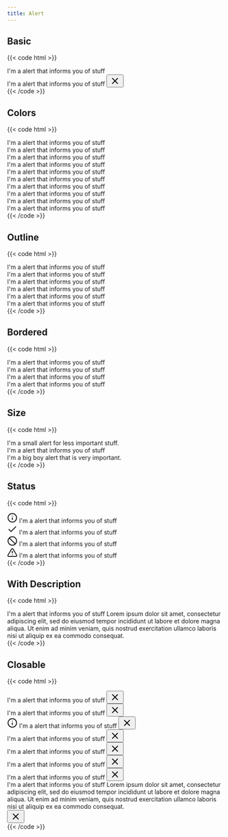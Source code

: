 ```yaml
---
title: Alert
---
```


## Basic

{{< code html >}}

<div class="space-y-2">
  <div class="alert bg-primary-light text-primary" role="alert">I'm a alert that informs you of stuff</div>
  <div class="alert bg-primary-light text-primary alert-closable" role="alert" x-data="{ open: true }" x-show.transition="open">
    I'm a alert that informs you of stuff
    <button class="btn btn-light-primary btn-sm rounded-l-none alert-close" @click="open = false"><svg xmlns="http://www.w3.org/2000/svg" width="24" height="24" viewBox="0 0 24 24" fill="none" stroke="currentColor" stroke-width="2" stroke-linecap="round" stroke-linejoin="round"><line x1="18" y1="6" x2="6" y2="18"></line><line x1="6" y1="6" x2="18" y2="18"></line></svg></button>
  </div>
</div>
{{< /code >}}

## Colors

{{< code html >}}

<div class="space-y-2">
  <div class="alert bg-primary-light text-primary" role="alert">I'm a alert that informs you of stuff</div>
  <div class="alert bg-primary text-white" role="alert">I'm a alert that informs you of stuff</div>
  <div class="alert bg-green-200 text-green-800" role="alert">I'm a alert that informs you of stuff</div>
  <div class="alert bg-green-700 text-white" role="alert">I'm a alert that informs you of stuff</div>
  <div class="alert bg-red-200 text-red-700" role="alert">I'm a alert that informs you of stuff</div>
  <div class="alert bg-red-700 text-white" role="alert">I'm a alert that informs you of stuff</div>
  <div class="alert bg-yellow-200 text-yellow-800" role="alert">I'm a alert that informs you of stuff</div>
  <div class="alert bg-yellow-600 text-white" role="alert">I'm a alert that informs you of stuff</div>
  <div class="alert bg-gray-200 text-gray-900" role="alert">I'm a alert that informs you of stuff</div>
  <div class="alert bg-gray-900 text-white" role="alert">I'm a alert that informs you of stuff</div>
</div>
{{< /code >}}

## Outline

{{< code html >}}

<div class="space-y-2">
  <div class="alert border text-primary" role="alert">I'm a alert that informs you of stuff</div>
  <div class="alert border text-green-700" role="alert">I'm a alert that informs you of stuff</div>
  <div class="alert border text-red-700" role="alert">I'm a alert that informs you of stuff</div>
  <div class="alert border text-yellow-700" role="alert">I'm a alert that informs you of stuff</div>
  <div class="alert border text-gray-200" role="alert">I'm a alert that informs you of stuff</div>
  <div class="alert border text-gray-900" role="alert">I'm a alert that informs you of stuff</div>
</div>
{{< /code >}}

## Bordered

{{< code html >}}

<div class="space-y-2">
  <div class="alert bg-primary-light text-primary border-t-4 rounded-none" role="alert">I'm a alert that informs you of stuff</div>
  <div class="alert bg-green-200 text-green-800 border-l-4 rounded-none" role="alert">I'm a alert that informs you of stuff</div>
  <div class="alert bg-red-200 text-red-700 border-r-4 rounded-none" role="alert">I'm a alert that informs you of stuff</div>
  <div class="alert bg-yellow-200 text-yellow-800 border-b-4 rounded-none" role="alert">I'm a alert that informs you of stuff</div>
</div>
{{< /code >}}

## Size

{{< code html >}}

<div class="space-y-2">
  <div class="alert bg-primary-light text-primary alert-sm" role="alert">I'm a small alert for less important stuff.</div>
  <div class="alert bg-primary-light text-primary" role="alert">I'm a alert that informs you of stuff</div>
  <div class="alert bg-primary-light text-primary alert-lg" role="alert">I'm a big boy alert that is very important.</div>
</div>
{{< /code >}}

## Status

{{< code html >}}

<div class="space-y-2">
  <div class="alert bg-primary-light text-primary" role="alert"><svg xmlns="http://www.w3.org/2000/svg" width="24" height="24" viewBox="0 0 24 24" fill="none" stroke="currentColor" stroke-width="2" stroke-linecap="round" stroke-linejoin="round"><circle cx="12" cy="12" r="10"></circle><line x1="12" y1="16" x2="12" y2="12"></line><line x1="12" y1="8" x2="12.01" y2="8"></line></svg> I'm a alert that informs you of stuff</div>
  <div class="alert bg-green-200 text-green-800" role="alert"><svg xmlns="http://www.w3.org/2000/svg" width="24" height="24" viewBox="0 0 24 24" fill="none" stroke="currentColor" stroke-width="2" stroke-linecap="round" stroke-linejoin="round"><polyline points="20 6 9 17 4 12"></polyline></svg> I'm a alert that informs you of stuff</div>
  <div class="alert bg-red-200 text-red-700" role="alert"><svg xmlns="http://www.w3.org/2000/svg" width="24" height="24" viewBox="0 0 24 24" fill="none" stroke="currentColor" stroke-width="2" stroke-linecap="round" stroke-linejoin="round"><circle cx="12" cy="12" r="10"></circle><line x1="4.93" y1="4.93" x2="19.07" y2="19.07"></line></svg> I'm a alert that informs you of stuff</div>
  <div class="alert bg-yellow-200 text-yellow-800" role="alert"><svg xmlns="http://www.w3.org/2000/svg" width="24" height="24" viewBox="0 0 24 24" fill="none" stroke="currentColor" stroke-width="2" stroke-linecap="round" stroke-linejoin="round"><path d="M10.29 3.86L1.82 18a2 2 0 0 0 1.71 3h16.94a2 2 0 0 0 1.71-3L13.71 3.86a2 2 0 0 0-3.42 0z"></path><line x1="12" y1="9" x2="12" y2="13"></line><line x1="12" y1="17" x2="12.01" y2="17"></line></svg> I'm a alert that informs you of stuff</div>
</div>
{{< /code >}}

## With Description

{{< code html >}}

<div class="alert bg-primary-light text-primary" role="alert">
  <div>
    I'm a alert that informs you of stuff
    <span class="flex">
      Lorem ipsum dolor sit amet, consectetur adipiscing elit, sed do eiusmod tempor incididunt ut labore et dolore magna aliqua. Ut enim ad minim veniam, quis nostrud exercitation ullamco laboris nisi ut aliquip ex ea commodo consequat.
    </span>
  </div>
</div>
{{< /code >}}

## Closable

{{< code html >}}

<div class="space-y-2">
  <div class="alert bg-primary-light text-primary alert-closable" role="alert" x-data="{ open: true }" x-show.transition="open">I'm a alert that informs you of stuff
    <button class="btn btn-light-primary btn-sm rounded-l-none alert-close" @click="open = false"><svg xmlns="http://www.w3.org/2000/svg" width="24" height="24" viewBox="0 0 24 24" fill="none" stroke="currentColor" stroke-width="2" stroke-linecap="round" stroke-linejoin="round"><line x1="18" y1="6" x2="6" y2="18"></line><line x1="6" y1="6" x2="18" y2="18"></line></svg></button>
  </div>
  <div class="alert bg-primary-light text-primary alert-closable border-t-4 rounded-none" role="alert" x-data="{ open: true }" x-show.transition="open">I'm a alert that informs you of stuff
    <button class="btn btn-light-primary btn-sm rounded-none alert-close" @click="open = false"><svg xmlns="http://www.w3.org/2000/svg" width="24" height="24" viewBox="0 0 24 24" fill="none" stroke="currentColor" stroke-width="2" stroke-linecap="round" stroke-linejoin="round"><line x1="18" y1="6" x2="6" y2="18"></line><line x1="6" y1="6" x2="18" y2="18"></line></svg></button>
  </div>
  <div class="alert bg-primary-light text-primary alert-closable" role="alert" x-data="{ open: true }" x-show.transition="open"><svg xmlns="http://www.w3.org/2000/svg" width="24" height="24" viewBox="0 0 24 24" fill="none" stroke="currentColor" stroke-width="2" stroke-linecap="round" stroke-linejoin="round"><circle cx="12" cy="12" r="10"></circle><line x1="12" y1="16" x2="12" y2="12"></line><line x1="12" y1="8" x2="12.01" y2="8"></line></svg> I'm a alert that informs you of stuff
    <button class="btn btn-light-primary btn-sm rounded-l-none alert-close" @click="open = false"><svg xmlns="http://www.w3.org/2000/svg" width="24" height="24" viewBox="0 0 24 24" fill="none" stroke="currentColor" stroke-width="2" stroke-linecap="round" stroke-linejoin="round"><line x1="18" y1="6" x2="6" y2="18"></line><line x1="6" y1="6" x2="18" y2="18"></line></svg></button>
  </div>
  <div class="alert border text-primary alert-closable" role="alert" x-data="{ open: true }" x-show.transition="open">I'm a alert that informs you of stuff
    <button class="btn btn-link btn-sm rounded-l-none alert-close" @click="open = false"><svg xmlns="http://www.w3.org/2000/svg" width="24" height="24" viewBox="0 0 24 24" fill="none" stroke="currentColor" stroke-width="2" stroke-linecap="round" stroke-linejoin="round"><line x1="18" y1="6" x2="6" y2="18"></line><line x1="6" y1="6" x2="18" y2="18"></line></svg></button>
  </div>
  <div class="alert bg-primary text-white alert-closable" role="alert" x-data="{ open: true }" x-show.transition="open">I'm a alert that informs you of stuff
    <button class="btn btn-primary btn-sm rounded-l-none alert-close" @click="open = false"><svg xmlns="http://www.w3.org/2000/svg" width="24" height="24" viewBox="0 0 24 24" fill="none" stroke="currentColor" stroke-width="2" stroke-linecap="round" stroke-linejoin="round"><line x1="18" y1="6" x2="6" y2="18"></line><line x1="6" y1="6" x2="18" y2="18"></line></svg></button>
  </div>
  <div class="alert bg-primary-light text-primary alert-closable alert-sm" role="alert" x-data="{ open: true }" x-show.transition="open">I'm a alert that informs you of stuff
    <button class="btn btn-light-primary btn-xs rounded-l-none alert-close" @click="open = false"><svg xmlns="http://www.w3.org/2000/svg" width="24" height="24" viewBox="0 0 24 24" fill="none" stroke="currentColor" stroke-width="2" stroke-linecap="round" stroke-linejoin="round"><line x1="18" y1="6" x2="6" y2="18"></line><line x1="6" y1="6" x2="18" y2="18"></line></svg></button>
  </div>
  <div class="alert bg-primary-light text-primary alert-closable alert-lg" role="alert" x-data="{ open: true }" x-show.transition="open">I'm a alert that informs you of stuff
    <button class="btn btn-light-primary btn-sm rounded-l-none alert-close" @click="open = false"><svg xmlns="http://www.w3.org/2000/svg" width="24" height="24" viewBox="0 0 24 24" fill="none" stroke="currentColor" stroke-width="2" stroke-linecap="round" stroke-linejoin="round"><line x1="18" y1="6" x2="6" y2="18"></line><line x1="6" y1="6" x2="18" y2="18"></line></svg></button>
  </div>
  <div class="alert bg-primary-light text-primary alert-closable" role="alert" x-data="{ open: true }" x-show.transition="open">
    <div>
      I'm a alert that informs you of stuff
      <span class="flex">
        Lorem ipsum dolor sit amet, consectetur adipiscing elit, sed do eiusmod tempor incididunt ut labore et dolore magna aliqua. Ut enim ad minim veniam, quis nostrud exercitation ullamco laboris nisi ut aliquip ex ea commodo consequat.
      </span>
    </div>
    <button class="btn btn-light-primary btn-sm rounded-l-none alert-close" @click="open = false"><svg xmlns="http://www.w3.org/2000/svg" width="24" height="24" viewBox="0 0 24 24" fill="none" stroke="currentColor" stroke-width="2" stroke-linecap="round" stroke-linejoin="round"><line x1="18" y1="6" x2="6" y2="18"></line><line x1="6" y1="6" x2="18" y2="18"></line></svg></button>
  </div>
</div>
{{< /code >}}
